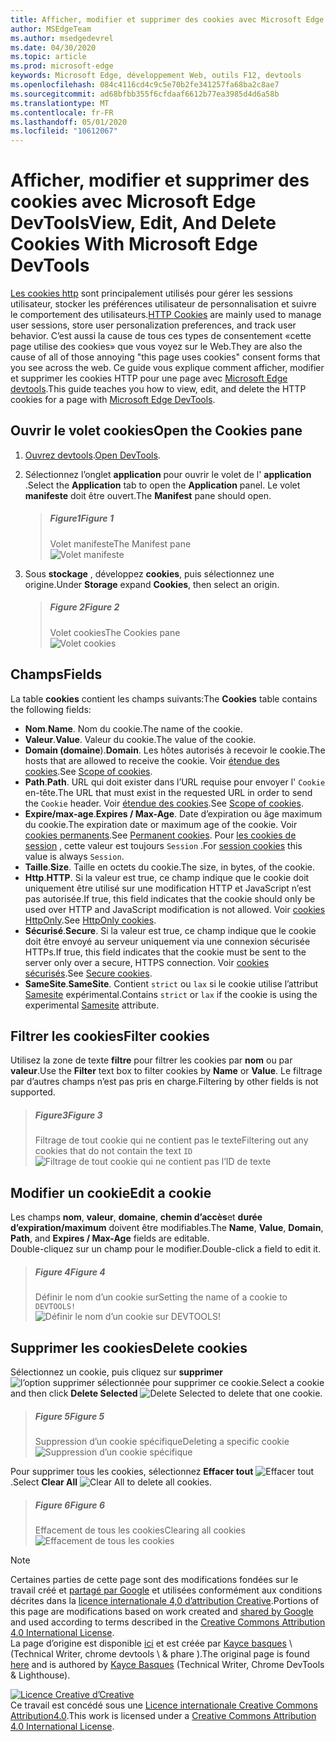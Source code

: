 ```yaml
---
title: Afficher, modifier et supprimer des cookies avec Microsoft Edge DevTools
author: MSEdgeTeam
ms.author: msedgedevrel
ms.date: 04/30/2020
ms.topic: article
ms.prod: microsoft-edge
keywords: Microsoft Edge, développement Web, outils F12, devtools
ms.openlocfilehash: 084c4116cd4c9c5e70b2fe341257fa68ba2c8ae7
ms.sourcegitcommit: ad68bfbb355f6cfdaaf6612b77ea3985d4d6a58b
ms.translationtype: MT
ms.contentlocale: fr-FR
ms.lasthandoff: 05/01/2020
ms.locfileid: "10612067"
---
```

<!-- Copyright Kayce Basques 

   Licensed under the Apache License, Version 2.0 (the "License");
   you may not use this file except in compliance with the License.
   You may obtain a copy of the License at

       https://www.apache.org/licenses/LICENSE-2.0

   Unless required by applicable law or agreed to in writing, software
   distributed under the License is distributed on an "AS IS" BASIS,
   WITHOUT WARRANTIES OR CONDITIONS OF ANY KIND, either express or implied.
   See the License for the specific language governing permissions and
   limitations under the License.  -->





# <span data-ttu-id="de2aa-103">Afficher, modifier et supprimer des cookies avec Microsoft Edge DevTools</span><span class="sxs-lookup"><span data-stu-id="de2aa-103">View, Edit, And Delete Cookies With Microsoft Edge DevTools</span></span>   

  

<span data-ttu-id="de2aa-104">[Les cookies http][MDNHTTPCookies] sont principalement utilisés pour gérer les sessions utilisateur, stocker les préférences utilisateur de personnalisation et suivre le comportement des utilisateurs.</span><span class="sxs-lookup"><span data-stu-id="de2aa-104">[HTTP Cookies][MDNHTTPCookies] are mainly used to manage user sessions, store user personalization preferences, and track user behavior.</span></span>  <span data-ttu-id="de2aa-105">C’est aussi la cause de tous ces types de consentement «cette page utilise des cookies» que vous voyez sur le Web.</span><span class="sxs-lookup"><span data-stu-id="de2aa-105">They are also the cause of all of those annoying "this page uses cookies" consent forms that you see across the web.</span></span>  <span data-ttu-id="de2aa-106">Ce guide vous explique comment afficher, modifier et supprimer les cookies HTTP pour une page avec [Microsoft Edge devtools][MicrosoftEdgeDevTools].</span><span class="sxs-lookup"><span data-stu-id="de2aa-106">This guide teaches you how to view, edit, and delete the HTTP cookies for a page with [Microsoft Edge DevTools][MicrosoftEdgeDevTools].</span></span>  

## <span data-ttu-id="de2aa-107">Ouvrir le volet cookies</span><span class="sxs-lookup"><span data-stu-id="de2aa-107">Open the Cookies pane</span></span>   

1.  <span data-ttu-id="de2aa-108">[Ouvrez devtools][DevToolsOpen].</span><span class="sxs-lookup"><span data-stu-id="de2aa-108">[Open DevTools][DevToolsOpen].</span></span>  
1.  <span data-ttu-id="de2aa-109">Sélectionnez l’onglet **application** pour ouvrir le volet de l' **application** .</span><span class="sxs-lookup"><span data-stu-id="de2aa-109">Select the **Application** tab to open the **Application** panel.</span></span>  <span data-ttu-id="de2aa-110">Le volet **manifeste** doit être ouvert.</span><span class="sxs-lookup"><span data-stu-id="de2aa-110">The **Manifest** pane should open.</span></span>  
    
    > ##### <span data-ttu-id="de2aa-111">Figure1</span><span class="sxs-lookup"><span data-stu-id="de2aa-111">Figure 1</span></span>  
    > <span data-ttu-id="de2aa-112">Volet manifeste</span><span class="sxs-lookup"><span data-stu-id="de2aa-112">The Manifest pane</span></span>  
    > ![Volet manifeste][ImageManifest]  

1.  <span data-ttu-id="de2aa-114">Sous **stockage** , développez **cookies**, puis sélectionnez une origine.</span><span class="sxs-lookup"><span data-stu-id="de2aa-114">Under **Storage** expand **Cookies**, then select an origin.</span></span>  
    
    > ##### <span data-ttu-id="de2aa-115">Figure 2</span><span class="sxs-lookup"><span data-stu-id="de2aa-115">Figure 2</span></span>  
    > <span data-ttu-id="de2aa-116">Volet cookies</span><span class="sxs-lookup"><span data-stu-id="de2aa-116">The Cookies pane</span></span>  
    > ![Volet cookies][ImageCookies]  

## <span data-ttu-id="de2aa-118">Champs</span><span class="sxs-lookup"><span data-stu-id="de2aa-118">Fields</span></span>   

<span data-ttu-id="de2aa-119">La table **cookies** contient les champs suivants:</span><span class="sxs-lookup"><span data-stu-id="de2aa-119">The **Cookies** table contains the following fields:</span></span>  

*   <span data-ttu-id="de2aa-120">**Nom**.</span><span class="sxs-lookup"><span data-stu-id="de2aa-120">**Name**.</span></span>  <span data-ttu-id="de2aa-121">Nom du cookie.</span><span class="sxs-lookup"><span data-stu-id="de2aa-121">The name of the cookie.</span></span>  
*   <span data-ttu-id="de2aa-122">**Valeur**.</span><span class="sxs-lookup"><span data-stu-id="de2aa-122">**Value**.</span></span>  <span data-ttu-id="de2aa-123">Valeur du cookie.</span><span class="sxs-lookup"><span data-stu-id="de2aa-123">The value of the cookie.</span></span>  
*   <span data-ttu-id="de2aa-124">**Domain (domaine**).</span><span class="sxs-lookup"><span data-stu-id="de2aa-124">**Domain**.</span></span>  <span data-ttu-id="de2aa-125">Les hôtes autorisés à recevoir le cookie.</span><span class="sxs-lookup"><span data-stu-id="de2aa-125">The hosts that are allowed to receive the cookie.</span></span>  <span data-ttu-id="de2aa-126">Voir [étendue des cookies][MDNHTTPCookiesScope].</span><span class="sxs-lookup"><span data-stu-id="de2aa-126">See [Scope of cookies][MDNHTTPCookiesScope].</span></span>  
*   <span data-ttu-id="de2aa-127">**Path**.</span><span class="sxs-lookup"><span data-stu-id="de2aa-127">**Path**.</span></span>  <span data-ttu-id="de2aa-128">URL qui doit exister dans l’URL requise pour envoyer l' `Cookie` en-tête.</span><span class="sxs-lookup"><span data-stu-id="de2aa-128">The URL that must exist in the requested URL in order to send the `Cookie` header.</span></span>  <span data-ttu-id="de2aa-129">Voir [étendue des cookies][MDNHTTPCookiesScope].</span><span class="sxs-lookup"><span data-stu-id="de2aa-129">See [Scope of cookies][MDNHTTPCookiesScope].</span></span>  
*   <span data-ttu-id="de2aa-130">**Expire/max-age**.</span><span class="sxs-lookup"><span data-stu-id="de2aa-130">**Expires / Max-Age**.</span></span>  <span data-ttu-id="de2aa-131">Date d’expiration ou âge maximum du cookie.</span><span class="sxs-lookup"><span data-stu-id="de2aa-131">The expiration date or maximum age of the cookie.</span></span>  <span data-ttu-id="de2aa-132">Voir [cookies permanents][MDNHTTPCookiesPermanent].</span><span class="sxs-lookup"><span data-stu-id="de2aa-132">See [Permanent cookies][MDNHTTPCookiesPermanent].</span></span>  <span data-ttu-id="de2aa-133">Pour [les cookies de session][MDNHTTPCookiesSession] , cette valeur est toujours `Session` .</span><span class="sxs-lookup"><span data-stu-id="de2aa-133">For [session cookies][MDNHTTPCookiesSession] this value is always `Session`.</span></span>  
*   <span data-ttu-id="de2aa-134">**Taille**.</span><span class="sxs-lookup"><span data-stu-id="de2aa-134">**Size**.</span></span>  <span data-ttu-id="de2aa-135">Taille en octets du cookie.</span><span class="sxs-lookup"><span data-stu-id="de2aa-135">The size, in bytes, of the cookie.</span></span>  
*   <span data-ttu-id="de2aa-136">**Http**.</span><span class="sxs-lookup"><span data-stu-id="de2aa-136">**HTTP**.</span></span>  <span data-ttu-id="de2aa-137">Si la valeur est true, ce champ indique que le cookie doit uniquement être utilisé sur une modification HTTP et JavaScript n’est pas autorisée.</span><span class="sxs-lookup"><span data-stu-id="de2aa-137">If true, this field indicates that the cookie should only be used over HTTP and JavaScript modification is not allowed.</span></span>  <span data-ttu-id="de2aa-138">Voir [cookies HttpOnly][MDNHTTPCookiesSecure].</span><span class="sxs-lookup"><span data-stu-id="de2aa-138">See [HttpOnly cookies][MDNHTTPCookiesSecure].</span></span>  
*   <span data-ttu-id="de2aa-139">**Sécurisé**.</span><span class="sxs-lookup"><span data-stu-id="de2aa-139">**Secure**.</span></span>  <span data-ttu-id="de2aa-140">Si la valeur est true, ce champ indique que le cookie doit être envoyé au serveur uniquement via une connexion sécurisée HTTPs.</span><span class="sxs-lookup"><span data-stu-id="de2aa-140">If true, this field indicates that the cookie must be sent to the server only over a secure, HTTPS connection.</span></span>  <span data-ttu-id="de2aa-141">Voir [cookies sécurisés][MDNHTTPCookiesSecure].</span><span class="sxs-lookup"><span data-stu-id="de2aa-141">See [Secure cookies][MDNHTTPCookiesSecure].</span></span>  
*   <span data-ttu-id="de2aa-142">**SameSite**.</span><span class="sxs-lookup"><span data-stu-id="de2aa-142">**SameSite**.</span></span>  <span data-ttu-id="de2aa-143">Contient `strict` ou `lax` si le cookie utilise l’attribut [Samesite][MDNHTTPCookiesSamesite] expérimental.</span><span class="sxs-lookup"><span data-stu-id="de2aa-143">Contains `strict` or `lax` if the cookie is using the experimental [Samesite][MDNHTTPCookiesSamesite] attribute.</span></span>  

## <span data-ttu-id="de2aa-144">Filtrer les cookies</span><span class="sxs-lookup"><span data-stu-id="de2aa-144">Filter cookies</span></span>   

<span data-ttu-id="de2aa-145">Utilisez la zone de texte **filtre** pour filtrer les cookies par **nom** ou par **valeur**.</span><span class="sxs-lookup"><span data-stu-id="de2aa-145">Use the **Filter** text box to filter cookies by **Name** or **Value**.</span></span>  <span data-ttu-id="de2aa-146">Le filtrage par d’autres champs n’est pas pris en charge.</span><span class="sxs-lookup"><span data-stu-id="de2aa-146">Filtering by other fields is not supported.</span></span>  

> ##### <span data-ttu-id="de2aa-147">Figure3</span><span class="sxs-lookup"><span data-stu-id="de2aa-147">Figure 3</span></span>  
> <span data-ttu-id="de2aa-148">Filtrage de tout cookie qui ne contient pas le texte</span><span class="sxs-lookup"><span data-stu-id="de2aa-148">Filtering out any cookies that do not contain the text</span></span> `ID`  
> ![Filtrage de tout cookie qui ne contient pas l’ID de texte][ImageCookiesFilter]  

## <span data-ttu-id="de2aa-150">Modifier un cookie</span><span class="sxs-lookup"><span data-stu-id="de2aa-150">Edit a cookie</span></span>   

<span data-ttu-id="de2aa-151">Les champs **nom**, **valeur**, **domaine**, **chemin d’accès**et **durée d’expiration/maximum** doivent être modifiables.</span><span class="sxs-lookup"><span data-stu-id="de2aa-151">The **Name**, **Value**, **Domain**, **Path**, and **Expires / Max-Age** fields are editable.</span></span>  
<span data-ttu-id="de2aa-152">Double-cliquez sur un champ pour le modifier.</span><span class="sxs-lookup"><span data-stu-id="de2aa-152">Double-click a field to edit it.</span></span>  

> ##### <span data-ttu-id="de2aa-153">Figure 4</span><span class="sxs-lookup"><span data-stu-id="de2aa-153">Figure 4</span></span>  
> <span data-ttu-id="de2aa-154">Définir le nom d’un cookie sur</span><span class="sxs-lookup"><span data-stu-id="de2aa-154">Setting the name of a cookie to</span></span> `DEVTOOLS!`  
> ![Définir le nom d’un cookie sur DEVTOOLS!][ImageEditCookie]  

## <span data-ttu-id="de2aa-156">Supprimer les cookies</span><span class="sxs-lookup"><span data-stu-id="de2aa-156">Delete cookies</span></span>   

<span data-ttu-id="de2aa-157">Sélectionnez un cookie, puis cliquez sur **supprimer** ![ l’option supprimer sélectionnée ][ImageDeleteIcon] pour supprimer ce cookie.</span><span class="sxs-lookup"><span data-stu-id="de2aa-157">Select a cookie and then click **Delete Selected** ![Delete Selected][ImageDeleteIcon]  to delete that one cookie.</span></span>  

> ##### <span data-ttu-id="de2aa-158">Figure 5</span><span class="sxs-lookup"><span data-stu-id="de2aa-158">Figure 5</span></span>  
> <span data-ttu-id="de2aa-159">Suppression d’un cookie spécifique</span><span class="sxs-lookup"><span data-stu-id="de2aa-159">Deleting a specific cookie</span></span>  
> ![Suppression d’un cookie spécifique][ImageDeleteCookie]  

<span data-ttu-id="de2aa-161">Pour supprimer tous les cookies, sélectionnez **Effacer tout** ![ Effacer tout ][ImageClearIcon] .</span><span class="sxs-lookup"><span data-stu-id="de2aa-161">Select **Clear All** ![Clear All][ImageClearIcon]  to delete all cookies.</span></span>  

> ##### <span data-ttu-id="de2aa-162">Figure 6</span><span class="sxs-lookup"><span data-stu-id="de2aa-162">Figure 6</span></span>  
> <span data-ttu-id="de2aa-163">Effacement de tous les cookies</span><span class="sxs-lookup"><span data-stu-id="de2aa-163">Clearing all cookies</span></span>  
> ![Effacement de tous les cookies][ImageClearAllCookies]  

<!--    -->  

  

<!-- image links -->  

[ImageClearIcon]: /microsoft-edge/devtools-guide-chromium/media/clear-icon.msft.png  
[ImageDeleteIcon]: /microsoft-edge/devtools-guide-chromium/media/delete-icon.msft.png  

[ImageManifest]: /microsoft-edge/devtools-guide-chromium/media/storage-application-manifest-empty.msft.png "Figure 1: volet manifeste"  
[ImageCookies]: /microsoft-edge/devtools-guide-chromium/media/storage-application-storage-cookies-selected.msft.png "Figure 2: volet cookies"  
[ImageCookiesFilter]: /microsoft-edge/devtools-guide-chromium/media/storage-application-storage-cookies-filter-id.msft.png "Figure 3: filtrage de tout cookie qui ne contient pas l’ID de texte"  
[ImageEditCookie]: /microsoft-edge/devtools-guide-chromium/media/storage-application-storage-cookies-rename.msft.png "Figure 4: définition du nom d’un cookie sur DEVTOOLS!"  
[ImageDeleteCookie]: /microsoft-edge/devtools-guide-chromium/media/storage-application-storage-cookies-delete-selected.msft.png "Figure 5: suppression d’un cookie spécifique"  
[ImageClearAllCookies]: /microsoft-edge/devtools-guide-chromium/media/storage-application-storage-cookies-clear-all.msft.png "Figure 6: suppression de tous les cookies"  

<!-- links -->  

[MicrosoftEdgeDevTools]: /microsoft-edge/devtools-guide-chromium "Outils de développement Microsoft Edge (chrome)"  
[DevToolsOpen]: /microsoft-edge/devtools-guide-chromium/open "Ouvrir Microsoft Edge DevTools"  

[MDNHTTPCookies]: https://developer.mozilla.org/docs/Web/HTTP/Cookies "Cookies HTTP | MDN"  
[MDNHTTPCookiesPermanent]: https://developer.mozilla.org/docs/Web/HTTP/Cookies#Permanent_cookies "Cookies HTTP-cookies permanents | MDN"  
[MDNHTTPCookiesSamesite]: https://developer.mozilla.org/docs/Web/HTTP/Cookies#SameSite_cookies "Cookies HTTP-cookies SameSite | MDN"  
[MDNHTTPCookiesScope]: https://developer.mozilla.org/docs/Web/HTTP/Cookies#Scope_of_cookies "Cookies HTTP-étendue des cookies | MDN"  
[MDNHTTPCookiesSecure]: https://developer.mozilla.org/docs/Web/HTTP/Cookies#Secure_and_HttpOnly_cookies "Cookies HTTP-cookies sécurisés et HttpOnly | MDN"  
[MDNHTTPCookiesSession]: https://developer.mozilla.org/docs/Web/HTTP/Cookies#Session_cookies "Cookies HTTP-cookies de session | MDN"  

> [!NOTE]
> <span data-ttu-id="de2aa-179">Certaines parties de cette page sont des modifications fondées sur le travail créé et [partagé par Google][GoogleSitePolicies] et utilisées conformément aux conditions décrites dans la [licence internationale 4,0 d’attribution Creative][CCA4IL].</span><span class="sxs-lookup"><span data-stu-id="de2aa-179">Portions of this page are modifications based on work created and [shared by Google][GoogleSitePolicies] and used according to terms described in the [Creative Commons Attribution 4.0 International License][CCA4IL].</span></span>  
> <span data-ttu-id="de2aa-180">La page d’origine est disponible [ici](https://developers.google.com/web/tools/chrome-devtools/storage/cookies) et est créée par [Kayce basques][KayceBasques] \ (Technical Writer, chrome devtools \ & phare \).</span><span class="sxs-lookup"><span data-stu-id="de2aa-180">The original page is found [here](https://developers.google.com/web/tools/chrome-devtools/storage/cookies) and is authored by [Kayce Basques][KayceBasques] \(Technical Writer, Chrome DevTools \& Lighthouse\).</span></span>  

[![Licence Creative d’Creative][CCby4Image]][CCA4IL]  
<span data-ttu-id="de2aa-182">Ce travail est concédé sous une [Licence internationale Creative Commons Attribution4.0][CCA4IL].</span><span class="sxs-lookup"><span data-stu-id="de2aa-182">This work is licensed under a [Creative Commons Attribution 4.0 International License][CCA4IL].</span></span>  

[CCA4IL]: https://creativecommons.org/licenses/by/4.0  
[CCby4Image]: https://i.creativecommons.org/l/by/4.0/88x31.png  
[GoogleSitePolicies]: https://developers.google.com/terms/site-policies  
[KayceBasques]: https://developers.google.com/web/resources/contributors/kaycebasques  
